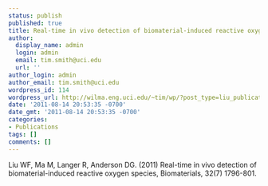 ```yaml
---
status: publish
published: true
title: Real-time in vivo detection of biomaterial-induced reactive oxygen species
author:
  display_name: admin
  login: admin
  email: tim.smith@uci.edu
  url: ''
author_login: admin
author_email: tim.smith@uci.edu
wordpress_id: 114
wordpress_url: http://wilma.eng.uci.edu/~tim/wp/?post_type=liu_publication&#038;p=114
date: '2011-08-14 20:53:35 -0700'
date_gmt: '2011-08-14 20:53:35 -0700'
categories:
- Publications
tags: []
comments: []
---
```

<p>Liu WF, Ma M, Langer R, Anderson DG. (2011) Real-time in vivo detection of biomaterial-induced reactive oxygen species, Biomaterials, 32(7) 1796-801.</p>
